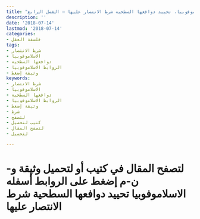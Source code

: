 ```yaml
---
title: "الاسلاموفوبيا، تحييد دوافعها السطحية شرط الانتصار عليها – الفصل الرابع"
description: ''
date: '2018-07-14'
lastmod: '2018-07-14'
categories:
- فلسفة العقل
tags:
- شرط الانتصار
- الاسلاموفوبيا
- دوافعها السطحية
- الروابط الاسلاموفوبيا
- وثيقة إضغط
keywords:
- شرط الانتصار
- الاسلاموفوبيا
- دوافعها السطحية
- الروابط الاسلاموفوبيا
- وثيقة إضغط
- شرط
- لتصفح
- كتيب لتحميل
- لتصفح المقال
- لتحميل

---
```

# **لتصفح المقال في كتيب أو لتحميل وثيقة و-ن-م إضغط على الروابط أسفله** **الاسلاموفوبيا تحييد دوافعها السطحية شرط الانتصار عليها**

###